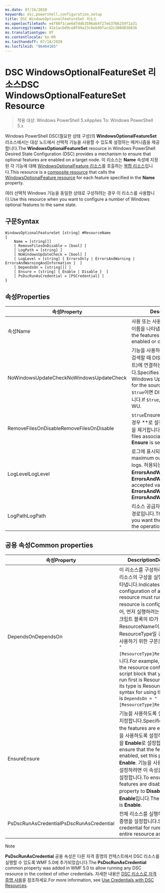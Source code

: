 ```yaml
---
ms.date: 07/16/2020
keywords: dsc,powershell,configuration,setup
title: DSC WindowsOptionalFeatureSet 리소스
ms.openlocfilehash: e4f88f1cae6d7ddb3596ab4f27eb3766259f1a31
ms.sourcegitcommit: 41e1acbd9ce0f49a23c6eb99facd2c280d836836
ms.translationtype: HT
ms.contentlocale: ko-KR
ms.lasthandoff: 07/18/2020
ms.locfileid: "86464165"
---
```

# <a name="dsc-windowsoptionalfeatureset-resource"></a><span data-ttu-id="1e806-103">DSC WindowsOptionalFeatureSet 리소스</span><span class="sxs-lookup"><span data-stu-id="1e806-103">DSC WindowsOptionalFeatureSet Resource</span></span>

> <span data-ttu-id="1e806-104">적용 대상: Windows PowerShell 5.x</span><span class="sxs-lookup"><span data-stu-id="1e806-104">Applies To: Windows PowerShell 5.x</span></span>

<span data-ttu-id="1e806-105">Windows PowerShell DSC(필요한 상태 구성)의 **WindowsOptionalFeatureSet** 리소스에서는 대상 노드에서 선택적 기능을 사용할 수 있도록 설정하는 메커니즘을 제공합니다.</span><span class="sxs-lookup"><span data-stu-id="1e806-105">The **WindowsOptionalFeatureSet** resource in Windows PowerShell Desired State Configuration (DSC) provides a mechanism to ensure that optional features are enabled on a target node.</span></span> <span data-ttu-id="1e806-106">이 리소스는 **Name** 속성에 지정된 각 기능에 대해 [WindowsOptionalFeature 리소스](windowsOptionalFeatureResource.md)를 호출하는 [복합 리소스](../../../resources/authoringResourceComposite.md)입니다.</span><span class="sxs-lookup"><span data-stu-id="1e806-106">This resource is a [composite resource](../../../resources/authoringResourceComposite.md) that calls the [WindowsOptionalFeature resource](windowsOptionalFeatureResource.md) for each feature specified in the **Name** property.</span></span>

<span data-ttu-id="1e806-107">여러 선택적 Windows 기능을 동일한 상태로 구성하려는 경우 이 리소스를 사용합니다.</span><span class="sxs-lookup"><span data-stu-id="1e806-107">Use this resource when you want to configure a number of Windows optional features to the same state.</span></span>

## <a name="syntax"></a><span data-ttu-id="1e806-108">구문</span><span class="sxs-lookup"><span data-stu-id="1e806-108">Syntax</span></span>

```Syntax
WindowsOptionalFeatureSet [string] #ResourceName
{
    Name = [string[]]
    [ RemoveFilesOnDisable = [bool] ]
    [ LogPath = [string] ]
    [ NoWindowsUpdateCheck = [bool] ]
    [ LogLevel = [string] { ErrorsOnly | ErrorsAndWarning | ErrorsAndWarningAndInformation }  ]
    [ DependsOn = [string[]] ]
    [ Ensure = [string] { Enable | Disable }  ]
    [ PsDscRunAsCredential = [PSCredential] ]
}
```

## <a name="properties"></a><span data-ttu-id="1e806-109">속성</span><span class="sxs-lookup"><span data-stu-id="1e806-109">Properties</span></span>

|<span data-ttu-id="1e806-110">속성</span><span class="sxs-lookup"><span data-stu-id="1e806-110">Property</span></span> |<span data-ttu-id="1e806-111">Description</span><span class="sxs-lookup"><span data-stu-id="1e806-111">Description</span></span> |
|---|---|
|<span data-ttu-id="1e806-112">속성</span><span class="sxs-lookup"><span data-stu-id="1e806-112">Name</span></span> |<span data-ttu-id="1e806-113">사용 또는 사용하지 않도록 설정하려는 기능의 이름을 나타냅니다.</span><span class="sxs-lookup"><span data-stu-id="1e806-113">Indicates the name of the features that you want to ensure are enabled or disabled.</span></span> |
|<span data-ttu-id="1e806-114">NoWindowsUpdateCheck</span><span class="sxs-lookup"><span data-stu-id="1e806-114">NoWindowsUpdateCheck</span></span> |<span data-ttu-id="1e806-115">기능을 사용하도록 설정하기 위해 원본 파일을 검색할 때 DISM에서 WU(Windows 업데이트)에 연결하는지 여부를 지정합니다.</span><span class="sxs-lookup"><span data-stu-id="1e806-115">Specifies whether DISM contacts Windows Update (WU) when searching for the source files to enable features.</span></span> <span data-ttu-id="1e806-116">`$true`이면 DISM에서 WU에 연결하지 않습니다.</span><span class="sxs-lookup"><span data-stu-id="1e806-116">If `$true`, DISM does not contact WU.</span></span> |
|<span data-ttu-id="1e806-117">RemoveFilesOnDisable</span><span class="sxs-lookup"><span data-stu-id="1e806-117">RemoveFilesOnDisable</span></span> |<span data-ttu-id="1e806-118">`$true`Ensure\*\*가 **Absent**로 설정되어 있을 경우 \*\*로 설정하여 기능과 관련된 모든 파일을 제거합니다.</span><span class="sxs-lookup"><span data-stu-id="1e806-118">Set to `$true` to remove all files associated with the features when **Ensure** is set to **Absent**.</span></span> |
|<span data-ttu-id="1e806-119">LogLevel</span><span class="sxs-lookup"><span data-stu-id="1e806-119">LogLevel</span></span> |<span data-ttu-id="1e806-120">로그에 표시되는 최대 출력 수준입니다.</span><span class="sxs-lookup"><span data-stu-id="1e806-120">The maximum output level shown in the logs.</span></span> <span data-ttu-id="1e806-121">허용되는 값은 **ErrorsOnly**, **ErrorsAndWarning** 및 **ErrorsAndWarningAndInformation**.</span><span class="sxs-lookup"><span data-stu-id="1e806-121">The accepted values are: **ErrorsOnly**, **ErrorsAndWarning**, and **ErrorsAndWarningAndInformation**.</span></span> |
|<span data-ttu-id="1e806-122">LogPath</span><span class="sxs-lookup"><span data-stu-id="1e806-122">LogPath</span></span> |<span data-ttu-id="1e806-123">리소스 공급자가 작업을 기록할 로그 파일의 경로입니다.</span><span class="sxs-lookup"><span data-stu-id="1e806-123">The path to a log file where you want the resource provider to log the operation.</span></span> |

## <a name="common-properties"></a><span data-ttu-id="1e806-124">공용 속성</span><span class="sxs-lookup"><span data-stu-id="1e806-124">Common properties</span></span>

|<span data-ttu-id="1e806-125">속성</span><span class="sxs-lookup"><span data-stu-id="1e806-125">Property</span></span> |<span data-ttu-id="1e806-126">Description</span><span class="sxs-lookup"><span data-stu-id="1e806-126">Description</span></span> |
|---|---|
|<span data-ttu-id="1e806-127">DependsOn</span><span class="sxs-lookup"><span data-stu-id="1e806-127">DependsOn</span></span> |<span data-ttu-id="1e806-128">이 리소스를 구성하려면 먼저 다른 리소스의 구성을 실행해야 함을 나타냅니다.</span><span class="sxs-lookup"><span data-stu-id="1e806-128">Indicates that the configuration of another resource must run before this resource is configured.</span></span> <span data-ttu-id="1e806-129">예를 들어, 먼저 실행하려는 리소스 구성 스크립트 블록의 ID가 ResourceName이고 해당 형식이 ResourceType일 경우, 이 속성을 사용하기 위한 구문은 `DependsOn = "[ResourceType]ResourceName"`입니다.</span><span class="sxs-lookup"><span data-stu-id="1e806-129">For example, if the ID of the resource configuration script block that you want to run first is ResourceName and its type is ResourceType, the syntax for using this property is `DependsOn = "[ResourceType]ResourceName"`.</span></span> |
|<span data-ttu-id="1e806-130">Ensure</span><span class="sxs-lookup"><span data-stu-id="1e806-130">Ensure</span></span> |<span data-ttu-id="1e806-131">기능을 사용하도록 설정할지 여부를 지정합니다.</span><span class="sxs-lookup"><span data-stu-id="1e806-131">Specifies whether the features are enabled.</span></span> <span data-ttu-id="1e806-132">기능을 사용하도록 설정하려면 이 속성을 **Enable**로 설정합니다.</span><span class="sxs-lookup"><span data-stu-id="1e806-132">To ensure that the features are enabled, set this property to **Enable**.</span></span> <span data-ttu-id="1e806-133">기능을 사용하지 않도록 설정하려면 이 속성을 **Disable**로 설정합니다.</span><span class="sxs-lookup"><span data-stu-id="1e806-133">To ensure that the features are disabled, set the property to **Disable**.</span></span> <span data-ttu-id="1e806-134">기본값은 **Enable**입니다.</span><span class="sxs-lookup"><span data-stu-id="1e806-134">The default value is **Enable**.</span></span> |
|<span data-ttu-id="1e806-135">PsDscRunAsCredential</span><span class="sxs-lookup"><span data-stu-id="1e806-135">PsDscRunAsCredential</span></span> |<span data-ttu-id="1e806-136">전체 리소스를 실행하기 위한 자격 증명을 설정합니다.</span><span class="sxs-lookup"><span data-stu-id="1e806-136">Sets the credential for running the entire resource as.</span></span> |

> [!NOTE]
> <span data-ttu-id="1e806-137">**PsDscRunAsCredential** 공용 속성은 다른 자격 증명의 컨텍스트에서 DSC 리소스를 실행할 수 있도록 WMF 5.0에 추가되었습니다.</span><span class="sxs-lookup"><span data-stu-id="1e806-137">The **PsDscRunAsCredential** common property was added in WMF 5.0 to allow running any DSC resource in the context of other credentials.</span></span> <span data-ttu-id="1e806-138">자세한 내용은 [ DSC 리소스로 자격 증명 사용](../../../configurations/runasuser.md)을 참조하세요.</span><span class="sxs-lookup"><span data-stu-id="1e806-138">For more information, see [Use Credentials with DSC Resources](../../../configurations/runasuser.md).</span></span>
